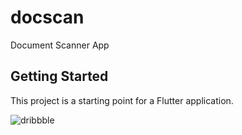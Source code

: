 # docscan

Document Scanner App

## Getting Started

This project is a starting point for a Flutter application.

![dribbble](https://user-images.githubusercontent.com/64392550/169751910-fc1fb40d-8550-4ec3-a5c0-2eba8fdfff48.png)

